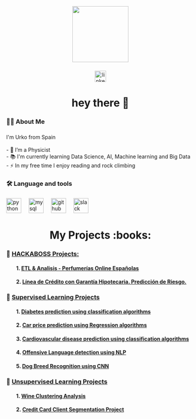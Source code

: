 <div align="center">
  <img height="150" src="https://encrypted-tbn0.gstatic.com/images?q=tbn:ANd9GcRikHxvlWklKLXsnJFgRCvKJW1dvLMNJTAw77lyBrIB-x8jbLebKGkREQ54hW8I_lbcDbI&usqp=CAU"  />
</div>

###

<div align="center">
  <a href="https://www.linkedin.com/in/urko-regueiro-ramos-376018266/" target="_blank">
    <img src="https://img.shields.io/static/v1?message=LinkedIn&logo=linkedin&label=&color=0077B5&logoColor=white&labelColor=&style=flat" height="30" alt="linkedin logo"  />
  </a>
</div>

###

<h1 align="center">hey there 👋</h1>

###

<h3 align="left">👩‍💻  About Me</h3>

###

<p align="left">I'm Urko from Spain<br><br>- 🔭 I’m a Physicist<br>- 📚 I'm currently learning Data Science, AI, Machine learning and Big Data<br>- ⚡ In my free time I enjoy reading and rock climbing</p>

###

<h3 align="left">🛠 Language and tools</h3>

###

<div align="left">
  <img src="https://skillicons.dev/icons?i=py" height="40" alt="python logo"  />
  <img width="12" />
  <img src="https://cdn.simpleicons.org/mysql/4479A1" height="40" alt="mysql logo"  />
  <img width="12" />
  <img src="https://skillicons.dev/icons?i=github" height="40" alt="github logo"  />
  <img width="12" />
  <img src="https://cdn.jsdelivr.net/gh/devicons/devicon/icons/slack/slack-original.svg" height="40" alt="slack logo"  />
</div>

###

<h1 align="center"> My Projects :books:</h1>

###

### :green_book: <ins> HACKABOSS Projects: </ins> 

#### &nbsp;&nbsp;&nbsp;&nbsp;&nbsp;&nbsp;&nbsp; 1. [ETL & Analisis - Perfumerías Online Españolas](https://github.com/UrkoRegueiro/HACK-A-BOSS-PROJECTS/blob/main/ETL%26Analysis_Online_Perfumeries/README.md)
#### &nbsp;&nbsp;&nbsp;&nbsp;&nbsp;&nbsp;&nbsp; 2. [Línea de Crédito con Garantía Hipotecaria. Predicción de Riesgo.](https://github.com/UrkoRegueiro/HACK-A-BOSS-PROJECTS/tree/main/HELOC_Project#readme)

### :closed_book: <ins> Supervised Learning Projects </ins> 

#### &nbsp;&nbsp;&nbsp;&nbsp;&nbsp;&nbsp;&nbsp; 1. [Diabetes prediction using classification algorithms](https://github.com/UrkoRegueiro/Machine_Learning_Projects/blob/main/Supervised_Learning_Projects/1-%20Diabetes_Prediction/Diabetes_Study.ipynb)
#### &nbsp;&nbsp;&nbsp;&nbsp;&nbsp;&nbsp;&nbsp; 2. [Car price prediction using Regression algorithms](https://github.com/UrkoRegueiro/Machine_Learning_Projects/blob/main/Supervised_Learning_Projects/2-%20Car_Price_Prediction/car_price_prediction.ipynb)
#### &nbsp;&nbsp;&nbsp;&nbsp;&nbsp;&nbsp;&nbsp; 3. [Cardiovascular disease prediction using classification algorithms](https://github.com/UrkoRegueiro/Machine_Learning_Projects/blob/main/Supervised_Learning_Projects/3-%20Cardiovascular_Disease_Prediction/README.md)
#### &nbsp;&nbsp;&nbsp;&nbsp;&nbsp;&nbsp;&nbsp; 4. [Offensive Language detection using NLP](https://github.com/UrkoRegueiro/Machine_Learning_Projects/blob/main/Supervised_Learning_Projects/4-%20Offensive_Language_Detection/offensive_language_detection.ipynb)
#### &nbsp;&nbsp;&nbsp;&nbsp;&nbsp;&nbsp;&nbsp; 5. [Dog Breed Recognition using CNN](https://github.com/UrkoRegueiro/Machine_Learning_Projects/blob/main/Supervised_Learning_Projects/5-%20Dog_Breed_Recognition/breed_recognition.ipynb)

### :blue_book: <ins> Unsupervised Learning Projects </ins>

#### &nbsp;&nbsp;&nbsp;&nbsp;&nbsp;&nbsp;&nbsp; 1. [Wine Clustering Analysis](https://github.com/UrkoRegueiro/Machine_Learning_Projects/blob/main/Unsupervised_Learning_Projects/1-%20Wine_Clustering/Wine_clustering.ipynb)
#### &nbsp;&nbsp;&nbsp;&nbsp;&nbsp;&nbsp;&nbsp; 2. [Credit Card Client Segmentation Project](https://github.com/UrkoRegueiro/Machine_Learning_Projects/blob/main/Unsupervised_Learning_Projects/2-%20Client_Segmentation/customer_segmentation.ipynb)
